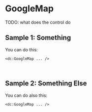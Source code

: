 # GoogleMap

TODO: what does the control do

## Sample 1: Something

You can do this:

```DOTHTML
<dc:GoogleMap ... />
```

<br />

## Sample 2: Something Else

You can do also this:

```DOTHTML
<dc:GoogleMap ... />
```
